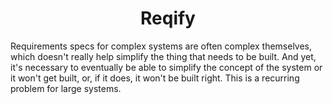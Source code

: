 <h1 style="text-align: center">Reqify</h1>

Requirements specs for complex systems are often complex themselves, which doesn't really help simplify the thing that needs to be built. And yet, it's necessary to eventually be able to simplify the concept of the system or it won't get built, or, if it does, it won't be built right. This is a recurring problem for large systems.
